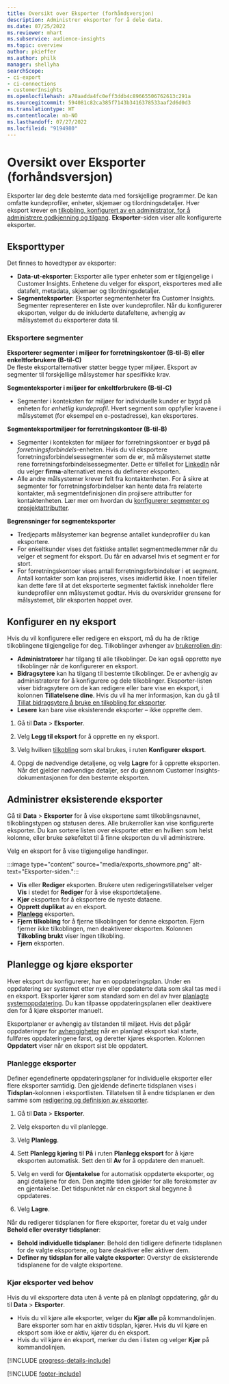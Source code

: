 ```yaml
---
title: Oversikt over Eksporter (forhåndsversjon)
description: Administrer eksporter for å dele data.
ms.date: 07/25/2022
ms.reviewer: mhart
ms.subservice: audience-insights
ms.topic: overview
author: pkieffer
ms.author: philk
manager: shellyha
searchScope:
- ci-export
- ci-connections
- customerInsights
ms.openlocfilehash: a70aadda4fc0eff3ddb4c89665506762613c291a
ms.sourcegitcommit: 594081c82ca385f7143b3416378533aaf2d6d0d3
ms.translationtype: HT
ms.contentlocale: nb-NO
ms.lasthandoff: 07/27/2022
ms.locfileid: "9194980"
---
```

# <a name="exports-preview-overview"></a>Oversikt over Eksporter (forhåndsversjon)

 Eksporter lar deg dele bestemte data med forskjellige programmer. De kan omfatte kundeprofiler, enheter, skjemaer og tilordningsdetaljer. Hver eksport krever en [tilkobling, konfigurert av en administrator, for å administrere godkjenning og tilgang](connections.md). **Eksporter**-siden viser alle konfigurerte eksporter.

## <a name="export-types"></a>Eksporttyper

Det finnes to hovedtyper av eksporter:  

- **Data-ut-eksporter**: Eksporter alle typer enheter som er tilgjengelige i Customer Insights. Enhetene du velger for eksport, eksporteres med alle datafelt, metadata, skjemaer og tilordningsdetaljer.
- **Segmenteksporter**: Eksporter segmentenheter fra Customer Insights. Segmenter representerer en liste over kundeprofiler. Når du konfigurerer eksporten, velger du de inkluderte datafeltene, avhengig av målsystemet du eksporterer data til.

### <a name="export-segments"></a>Eksportere segmenter

**Eksporterer segmenter i miljøer for forretningskontoer (B-til-B) eller enkeltforbrukere (B-til-C)**  
De fleste eksportalternativer støtter begge typer miljøer. Eksport av segmenter til forskjellige målsystemer har spesifikke krav. 

**Segmenteksporter i miljøer for enkeltforbrukere (B-til-C)**  
- Segmenter i konteksten for miljøer for individuelle kunder er bygd på enheten for *enhetlig kundeprofil*. Hvert segment som oppfyller kravene i målsystemet (for eksempel en e-postadresse), kan eksporteres.

**Segmenteksportmiljøer for forretningskontoer (B-til-B)**  
- Segmenter i konteksten for miljøer for forretningskontoer er bygd på *forretningsforbindels*-enheten. Hvis du vil eksportere forretningsforbindelsessegmenter som de er, må målsystemet støtte rene forretningsforbindelsessegmenter. Dette er tilfellet for [LinkedIn](export-linkedin-ads.md) når du velger **firma**-alternativet mens du definerer eksporten.
- Alle andre målsystemer krever felt fra kontaktenheten. For å sikre at segmenter for forretningsforbindelser kan hente data fra relaterte kontakter, må segmentdefinisjonen din projisere attributter for kontaktenheten. Lær mer om hvordan du [konfigurerer segmenter og prosjektattributter](segment-builder.md).

**Begrensninger for segmenteksporter**  
- Tredjeparts målsystemer kan begrense antallet kundeprofiler du kan eksportere. 
- For enkeltkunder vises det faktiske antallet segmentmedlemmer når du velger et segment for eksport. Du får en advarsel hvis et segment er for stort. 
- For forretningskontoer vises antall forretningsforbindelser i et segment. Antall kontakter som kan projiseres, vises imidlertid ikke. I noen tilfeller kan dette føre til at det eksporterte segmentet faktisk inneholder flere kundeprofiler enn målsystemet godtar. Hvis du overskrider grensene for målsystemet, blir eksporten hoppet over.

## <a name="set-up-a-new-export"></a>Konfigurer en ny eksport

Hvis du vil konfigurere eller redigere en eksport, må du ha de riktige tilkoblingene tilgjengelige for deg. Tilkoblinger avhenger av [brukerrollen din](permissions.md):
- **Administratorer** har tilgang til alle tilkoblinger. De kan også opprette nye tilkoblinger når de konfigurerer en eksport.
- **Bidragsytere** kan ha tilgang til bestemte tilkoblinger. De er avhengig av administratorer for å konfigurere og dele tilkoblinger. Eksporter-listen viser bidragsytere om de kan redigere eller bare vise en eksport, i kolonnen **Tillatelsene dine**. Hvis du vil ha mer informasjon, kan du gå til [Tillat bidragsytere å bruke en tilkobling for eksporter](connections.md#allow-contributors-to-use-a-connection-for-exports).
- **Lesere** kan bare vise eksisterende eksporter – ikke opprette dem.

1. Gå til **Data** > **Eksporter**.

1. Velg **Legg til eksport** for å opprette en ny eksport.

1. Velg hvilken [tilkobling](connections.md) som skal brukes, i ruten **Konfigurer eksport**.

1. Oppgi de nødvendige detaljene, og velg **Lagre** for å opprette eksporten. Når det gjelder nødvendige detaljer, ser du gjennom Customer Insights-dokumentasjonen for den bestemte eksporten.

## <a name="manage-existing-exports"></a>Administrer eksisterende eksporter

Gå til **Data** > **Eksporter** for å vise eksportene samt tilkoblingsnavnet, tilkoblingstypen og statusen deres. Alle brukerroller kan vise konfigurerte eksporter. Du kan sortere listen over eksporter etter en hvilken som helst kolonne, eller bruke søkefeltet til å finne eksporten du vil administrere.

Velg en eksport for å vise tilgjengelige handlinger.

:::image type="content" source="media/exports_showmore.png" alt-text="Eksporter-siden.":::

- **Vis** eller **Rediger** eksporten. Brukere uten redigeringstillatelser velger **Vis** i stedet for **Rediger** for å vise eksportdetaljene.
- **Kjør** eksporten for å eksportere de nyeste dataene.
- **Opprett duplikat** av en eksport.
- **[Planlegg](#schedule-and-run-exports)** eksporten.
- **Fjern tilkobling** for å fjerne tilkoblingen for denne eksporten. Fjern fjerner ikke tilkoblingen, men deaktiverer eksporten. Kolonnen **Tilkobling brukt** viser Ingen tilkobling.
- **Fjern** eksporten.

## <a name="schedule-and-run-exports"></a>Planlegge og kjøre eksporter

Hver eksport du konfigurerer, har en oppdateringsplan. Under en oppdatering ser systemet etter nye eller oppdaterte data som skal tas med i en eksport. Eksporter kjører som standard som en del av hver [planlagte systemoppdatering](system.md#schedule-tab). Du kan tilpasse oppdateringsplanen eller deaktivere den for å kjøre eksporter manuelt.

Eksportplaner er avhengig av tilstanden til miljøet. Hvis det pågår oppdateringer for [avhengigheter](system.md#refresh-processes) når en planlagt eksport skal starte, fullføres oppdateringene først, og deretter kjøres eksporten. Kolonnen **Oppdatert** viser når en eksport sist ble oppdatert.

### <a name="schedule-exports"></a>Planlegge eksporter

Definer egendefinerte oppdateringsplaner for individuelle eksporter eller flere eksporter samtidig. Den gjeldende definerte tidsplanen vises i **Tidsplan**-kolonnen i eksportlisten. Tillatelsen til å endre tidsplanen er den samme som [redigering og definisjon av eksporter](export-destinations.md#set-up-a-new-export).

1. Gå til **Data** > **Eksporter**.

1. Velg eksporten du vil planlegge.

1. Velg **Planlegg**.

1. Sett **Planlegg kjøring** til **På** i ruten **Planlegg eksport** for å kjøre eksporten automatisk. Sett den til **Av** for å oppdatere den manuelt.

1. Velg en verdi for **Gjentakelse** for automatisk oppdaterte eksporter, og angi detaljene for den. Den angitte tiden gjelder for alle forekomster av en gjentakelse. Det tidspunktet når en eksport skal begynne å oppdateres.

1. Velg **Lagre**.

Når du redigerer tidsplanen for flere eksporter, foretar du et valg under **Behold eller overstyr tidsplaner**:

- **Behold individuelle tidsplaner**: Behold den tidligere definerte tidsplanen for de valgte eksportene, og bare deaktiver eller aktiver dem.
- **Definer ny tidsplan for alle valgte eksporter**: Overstyr de eksisterende tidsplanene for de valgte eksportene.

### <a name="run-exports-on-demand"></a>Kjør eksporter ved behov

Hvis du vil eksportere data uten å vente på en planlagt oppdatering, går du til **Data** > **Eksporter**.

- Hvis du vil kjøre alle eksporter, velger du **Kjør alle** på kommandolinjen. Bare eksporter som har en aktiv tidsplan, kjører. Hvis du vil kjøre en eksport som ikke er aktiv, kjører du én eksport.
- Hvis du vil kjøre én eksport, merker du den i listen og velger **Kjør** på kommandolinjen.

[!INCLUDE [progress-details-include](includes/progress-details-pane.md)]


[!INCLUDE [footer-include](includes/footer-banner.md)]
